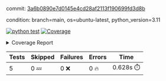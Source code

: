 commit: [3a6b0890e7d0145e4cd28af2113f190699fd3d8b](https://github.com/rcmdnk/python-action-test/tree/3a6b0890e7d0145e4cd28af2113f190699fd3d8b)

condition: branch=main, os=ubuntu-latest, python_version=3.11

[![python test](https://github.com/rcmdnk/python-action-test/actions/workflows/test.yml/badge.svg)](https://github.com/rcmdnk/python-action-test/actions/runs/14051115289)
<a href="https://github.com/rcmdnk/python-action-test/blob/3a6b0890e7d0145e4cd28af2113f190699fd3d8b/README.md"><img alt="Coverage" src="https://img.shields.io/badge/Coverage-93%25-brightgreen.svg" /></a><details><summary>Coverage Report </summary><table><tr><th>File</th><th>Stmts</th><th>Miss</th><th>Cover</th><th>Missing</th></tr><tbody><tr><td colspan="5"><b>src/python_action_test</b></td></tr><tr><td>&nbsp; &nbsp;<a href="https://github.com/rcmdnk/python-action-test/blob/3a6b0890e7d0145e4cd28af2113f190699fd3d8b/src/python_action_test/python_action_test.py">python_action_test.py</a></td><td>10</td><td>1</td><td>90%</td><td><a href="https://github.com/rcmdnk/python-action-test/blob/3a6b0890e7d0145e4cd28af2113f190699fd3d8b/src/python_action_test/python_action_test.py#L15">15</a></td></tr><tr><td><b>TOTAL</b></td><td><b>14</b></td><td><b>1</b></td><td><b>93%</b></td><td>&nbsp;</td></tr></tbody></table></details>

| Tests | Skipped | Failures | Errors | Time |
| ----- | ------- | -------- | -------- | ------------------ |
| 5 | 0 :zzz: | 0 :x: | 0 :fire: | 0.628s :stopwatch: |

